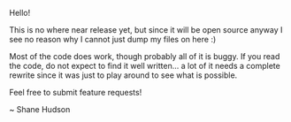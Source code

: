 Hello!

This is no where near release yet, but since it will be open source anyway I see no reason why I cannot just dump my files on here :)

Most of the code does work, though probably all of it is buggy. If you read the code, do not expect to find it well written... a lot of it needs a complete rewrite since it was just to play around to see what is possible.

Feel free to submit feature requests!

~ Shane Hudson
